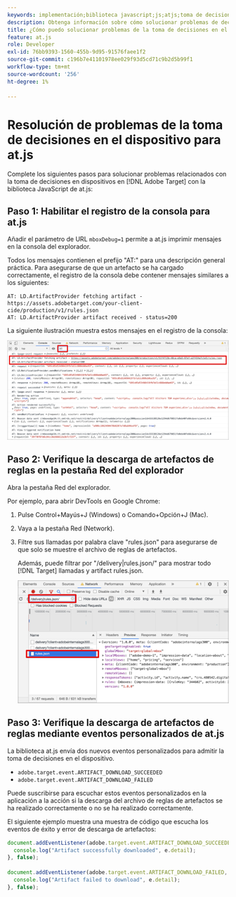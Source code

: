 ```yaml
---
keywords: implementación;biblioteca javascript;js;atjs;toma de decisiones en el dispositivo;en la toma de decisiones del dispositivo;at.js;en el dispositivo;en el dispositivo;solución de problemas;solución de problemas
description: Obtenga información sobre cómo solucionar problemas de decisiones en el dispositivo con la biblioteca at.js.
title: ¿Cómo puedo solucionar problemas de la toma de decisiones en el dispositivo con la biblioteca JavaScript at.js?
feature: at.js
role: Developer
exl-id: 76bb9393-1560-455b-9d95-91576faee1f2
source-git-commit: c196b7e41101978ee029f93d5cd71c9b2d5b99f1
workflow-type: tm+mt
source-wordcount: '256'
ht-degree: 1%

---
```


# Resolución de problemas de la toma de decisiones en el dispositivo para at.js

Complete los siguientes pasos para solucionar problemas relacionados con la toma de decisiones en dispositivos en [!DNL Adobe Target] con la biblioteca JavaScript de at.js:

## Paso 1: Habilitar el registro de la consola para at.js

Añadir el parámetro de URL `mboxDebug=1` permite a at.js imprimir mensajes en la consola del explorador.

Todos los mensajes contienen el prefijo &quot;AT:&quot; para una descripción general práctica. Para asegurarse de que un artefacto se ha cargado correctamente, el registro de la consola debe contener mensajes similares a los siguientes:

```
AT: LD.ArtifactProvider fetching artifact - https://assets.adobetarget.com/your-client-cide/production/v1/rules.json
AT: LD.ArtifactProvider artifact received - status=200
```

La siguiente ilustración muestra estos mensajes en el registro de la consola:

![Registro de consola con mensajes de artefactos](/help/main/c-implementing-target/c-implementing-target-for-client-side-web/on-device-decisioning/assets/browser-console.png)

## Paso 2: Verifique la descarga de artefactos de reglas en la pestaña Red del explorador

Abra la pestaña Red del explorador.

Por ejemplo, para abrir DevTools en Google Chrome:

1. Pulse Control+Mayús+J (Windows) o Comando+Opción+J (Mac).
1. Vaya a la pestaña Red (Network).
1. Filtre sus llamadas por palabra clave &quot;rules.json&quot; para asegurarse de que solo se muestre el archivo de reglas de artefactos.

   Además, puede filtrar por &quot;/delivery|rules.json/&quot; para mostrar todo [!DNL Target] llamadas y artifact rules.json.

   ![Pestaña Red en Google Chrome](/help/main/c-implementing-target/c-implementing-target-for-client-side-web/on-device-decisioning/assets/rule-json.png)

## Paso 3: Verifique la descarga de artefactos de reglas mediante eventos personalizados de at.js

La biblioteca at.js envía dos nuevos eventos personalizados para admitir la toma de decisiones en el dispositivo.

* `adobe.target.event.ARTIFACT_DOWNLOAD_SUCCEEDED`
* `adobe.target.event.ARTIFACT_DOWNLOAD_FAILED`

Puede suscribirse para escuchar estos eventos personalizados en la aplicación a la acción si la descarga del archivo de reglas de artefactos se ha realizado correctamente o no se ha realizado correctamente.

El siguiente ejemplo muestra una muestra de código que escucha los eventos de éxito y error de descarga de artefactos:

```javascript
document.addEventListener(adobe.target.event.ARTIFACT_DOWNLOAD_SUCCEEDED, function(e) { 
  console.log("Artifact successfully downloaded", e.detail);
}, false);

document.addEventListener(adobe.target.event.ARTIFACT_DOWNLOAD_FAILED, function(e) { 
  console.log("Artifact failed to download", e.detail);
}, false);
```
